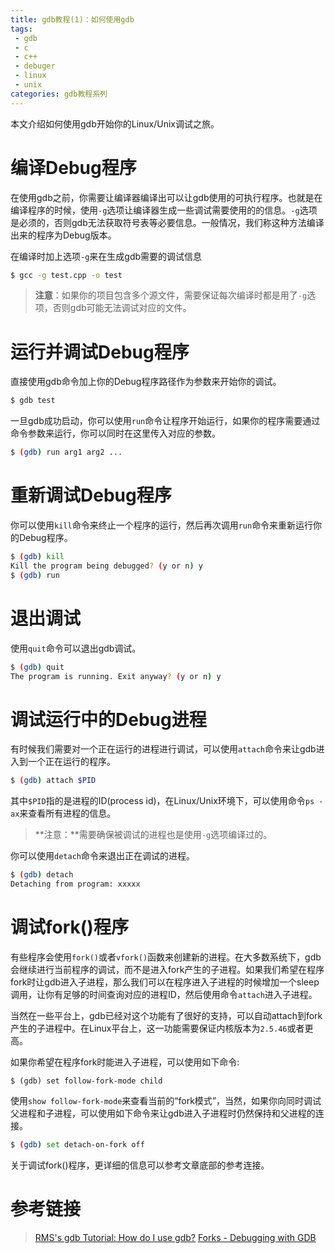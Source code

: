 ```yaml
---
title: gdb教程(1)：如何使用gdb
tags:
 - gdb
 - c
 - c++
 - debuger
 - linux
 - unix
categories: gdb教程系列
---
```


本文介绍如何使用gdb开始你的Linux/Unix调试之旅。

<!-- more -->

# 编译Debug程序

在使用gdb之前，你需要让编译器编译出可以让gdb使用的可执行程序。也就是在编译程序的时候，使用`-g`选项让编译器生成一些调试需要使用的的信息。`-g`选项是必须的，否则gdb无法获取符号表等必要信息。一般情况，我们称这种方法编译出来的程序为Debug版本。

在编译时加上选项`-g`来在生成gdb需要的调试信息

```sh
$ gcc -g test.cpp -o test
```
> **注意**：如果你的项目包含多个源文件，需要保证每次编译时都是用了`-g`选项，否则gdb可能无法调试对应的文件。

# 运行并调试Debug程序
直接使用gdb命令加上你的Debug程序路径作为参数来开始你的调试。

```sh
$ gdb test
```
一旦gdb成功启动，你可以使用`run`命令让程序开始运行，如果你的程序需要通过命令参数来运行，你可以同时在这里传入对应的参数。

```sh
$ (gdb) run arg1 arg2 ...
```

# 重新调试Debug程序
你可以使用`kill`命令来终止一个程序的运行，然后再次调用`run`命令来重新运行你的Debug程序。

```sh
$ (gdb) kill
Kill the program being debugged? (y or n) y
$ (gdb) run
```

# 退出调试
使用`quit`命令可以退出gdb调试。

```sh
$ (gdb) quit
The program is running. Exit anyway? (y or n) y
```

# 调试运行中的Debug进程
有时候我们需要对一个正在运行的进程进行调试，可以使用`attach`命令来让gdb进入到一个正在运行的程序。

```sh
$ (gdb) attach $PID
```

其中`$PID`指的是进程的ID(process id)，在Linux/Unix环境下，可以使用命令`ps -ax`来查看所有进程的信息。

> **注意：**需要确保被调试的进程也是使用`-g`选项编译过的。

你可以使用`detach`命令来退出正在调试的进程。

```sh
$ (gdb) detach
Detaching from program: xxxxx
```

# 调试fork()程序
有些程序会使用`fork()`或者`vfork()`函数来创建新的进程。在大多数系统下，gdb会继续进行当前程序的调试，而不是进入fork产生的子进程。如果我们希望在程序fork时让gdb进入子进程，那么我们可以在程序进入子进程的时候增加一个sleep调用，让你有足够的时间查询对应的进程ID，然后使用命令`attach`进入子进程。

当然在一些平台上，gdb已经对这个功能有了很好的支持，可以自动attach到fork产生的子进程中。在Linux平台上，这一功能需要保证内核版本为`2.5.46`或者更高。

如果你希望在程序fork时能进入子进程，可以使用如下命令:
```
$ (gdb) set follow-fork-mode child
```

使用`show follow-fork-mode`来查看当前的“fork模式”，当然，如果你向同时调试父进程和子进程，可以使用如下命令来让gdb进入子进程时仍然保持和父进程的连接。

```sh
$ (gdb) set detach-on-fork off
```

关于调试fork()程序，更详细的信息可以参考文章底部的参考连接。

# 参考链接
> [RMS's gdb Tutorial: How do I use gdb?](http://www.unknownroad.com/rtfm/gdbtut/gdbuse.html)
> [Forks - Debugging with GDB](https://sourceware.org/gdb/onlinedocs/gdb/Forks.html)